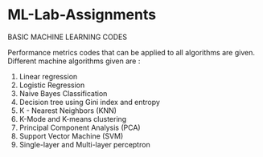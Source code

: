 # ML-Lab-Assignments
BASIC MACHINE LEARNING CODES

Performance metrics codes that can be applied to all algorithms are given.
Different machine algorithms given are :
1. Linear regression
2. Logistic Regression
3. Naive Bayes Classification
4. Decision tree using Gini index and entropy
5. K - Nearest Neighbors (KNN)
6. K-Mode and K-means clustering
7. Principal Component Analysis (PCA)
8. Support Vector Machine (SVM)
9. Single-layer and Multi-layer perceptron
